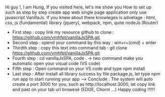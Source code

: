 Hi guy !, I am Hung, If you visited here, let's me show you How to set up such as step by step create app web single page application only use javascript VanillaJs.
If you knew about there knowleges is advetage : html, css, js (fundamental) library (jquery), webpack, npm, quite nodeJs (Router)
+ First step : copy link my resource github to clone : https://github.com/vmhfpt/vanillaJsSPA.git.
+ Second step : opend your command by this way : win+r+(cmd) + enter
+ Thirdth step : copy this text into command tab : git clone https://github.com/vmhfpt/vanillaJsSPA.git
+ Fourth step : cd vanillaJsSPA, code . -> two command make you automatic open your visual code (VS code)
+ Fifth step : Open command on your VS code and type npm install
+ Last step : After install all library success by file package.js, let type npm run app to start running your app
--> Conclude : The system will auto create a port 3000 for you, such as http://localhost:3000, let copy link and past on your tab url browesẻ (EDGE, Chorm ...)
Happy coding !!!!!!
